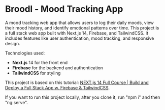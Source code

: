 # Broodl - Mood Tracking App

A mood tracking web app that allows users to log their daily moods, view their mood history, and identify emotional patterns over time.
This project is a full stack web app built with Next.js 14, Firebase, and TailwindCSS.
It includes features like user authentication, mood tracking, and responsive design.

Technologies used:
* **Next.js** 14 for the front end
* **Firebase** for the backend and authentication
* **TailwindCSS** for styling
  
This project is based on this tutorial: [NEXT.js 14 Full Course | Build and Deploy a Full Stack App w. Firebase & TailwindCSS](https://www.youtube.com/watch?v=lkjrUW8fI40). 

If  you want to run this project locally, after you clone it, run "npm i" and then "ng serve".
